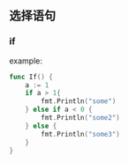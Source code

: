 ## 选择语句



### if

example:

```go
func If() {
	a := 1
	if a > 1{
		fmt.Println("some")
	} else if a < 0 {
		fmt.Println("some2")
	} else {
		fmt.Println("some3")
	}
}
```